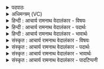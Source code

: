 <details><summary>पदपाठः</summary>

प्र꣢। स꣣म्रा꣡ज꣢म्। स꣣म्। रा꣡ज꣢꣯म्। अ꣡सु꣢꣯रस्य। अ। सु꣣रस्य। प्रशस्त꣢म्। प्र꣣। शस्त꣢म्। पुँ꣣सः꣢। कृ꣣ष्टीना꣢म्। अ꣣नुमा꣡द्य꣢स्य। अ꣣नु। मा꣡द्य꣢꣯स्य। इ꣡न्द्र꣢꣯स्य। इ꣣व। प्र꣢। त꣣व꣡सः꣢। कृ꣣ता꣡नि꣢। व꣣न्द꣡द्वा꣢रा। व꣡न्द꣢꣯माना। वि꣣वष्टु। ७८।
</details>

<details><summary>अधिमन्त्रम् (VC)</summary>

- अग्निः
- वसिष्ठो मैत्रावरुणिः
- त्रिष्टुप्
- धैवतः
- आग्नेयं काण्डम्
</details>

<details><summary>हिन्दी : आचार्य रामनाथ वेदालंकार - विषयः</summary>

अगले मन्त्र में परमात्मा के कर्म वन्दनीय हैं, यह वर्णन है।
</details>

<details><summary>हिन्दी : आचार्य रामनाथ वेदालंकार - पदार्थः</summary>

पदार्थान्वयभाषाः -  हे मित्रो ! तुम (असुरस्य) दोषनाशक, प्राणप्रदाता, (पुंसः) पौरुषवान्, (कृष्टीनाम्) मनुष्यों के (अनुमाद्यस्य) प्रसादनीय अग्निनामक प्रकाशप्रदाता नेता परमात्मा के (प्रशस्तम्) कीर्तियुक्त (सम्राजम्) साम्राज्य की (प्र) प्रकृष्टरूप से स्तुति करो। (वन्दमाना) वन्दनाशील नारी भी (इन्द्रस्य इव) सूर्य के समान (तवसः) महान् उस परमात्मा के (कृतानि) यशोमय कर्मों को (वन्दद्वारा) वन्दना द्वारा (प्र विवष्टु) भली-भाँति गाने की इच्छा करे ॥६॥ इस मन्त्र में उपमालङ्कार है ॥६॥
</details>

<details><summary>हिन्दी : आचार्य रामनाथ वेदालंकार - भावार्थः</summary>

भावार्थभाषाः -  सब नर-नारियों को दोषापहारक, प्राणप्रद, बलवान् परमेश्वर की वन्दना सदा करनी चाहिए और उसके गुणों को ग्रहण करना चाहिए ॥६॥
</details>

<details><summary>संस्कृत : आचार्य रामनाथ वेदालंकार - विषयः</summary>

अथ परमात्मनः कर्माणि वन्दनीयानीत्याह।
</details>

<details><summary>संस्कृत : आचार्य रामनाथ वेदालंकार - पदार्थः</summary>

पदार्थान्वयभाषाः -  हे सखायः ! यूयम् (असुरस्य२) दोषाणां प्रक्षेपकस्य प्राणप्रदस्य वा। असु क्षेपणे धातोः असेरुरन्।’ उ० १।४२ इत्युरन्। यद्वा असून् प्राणान् राति ददातीत्यसुरः। असु पूर्वाद् रा दाने धातोः आतोऽनुपसर्गे कः।’ अ० ३।२।३ इति कः प्रत्ययः। (पुंसः) पौरुषवतः, (कृष्टीनाम्) मनुष्याणाम्। कृष्टय इति मनुष्यनाम, कर्मवन्तो भवन्ति विकृष्टदेहा वा। निरु० १०।२२। (अनुमाद्यस्य) अनुहर्षितुं योग्यस्य, प्रसादनीयस्य। अनू पूर्वाद् मदी हर्षे धातोर्ण्यत्। अग्नेः ज्योतिष्प्रदस्य नेतुः परमात्मनः (प्रशस्तम्) कीर्तियुक्तम् (सम्राजम्) साम्राज्यम्। अत्र सं पूर्वाद् राजृ दीप्तौ धातोर्भावे क्विप्। (प्र) प्रकर्षेण स्तुत। उपसर्गश्रुतेर्योग्यक्रियाध्याहारः। किञ्च, (वन्दमाना) स्तुवन्ती नारी अपि (इन्द्रस्य इव) सूर्यस्य इव। अथ यः स इन्द्रौऽसौ स आदित्यः। श० ८।५।३।२ इत्यादिप्रामाण्याद् इन्द्रः सूर्यः। (तवसः) महतः तस्य परमात्मनः। तवसः इति महन्नामसु पठितम्। निघं० ३।३। (कृतानि) यशोमयानि कर्माणि (वन्दद्वारा३) वन्दनाद्वारेण (प्र विवष्टु) प्रकर्षेण गातुं कामयताम्। वश कान्तौ अदादिः, कान्तिरिच्छा। बहुलं छन्दसि।’ अ० २।४।७६ इति शपः श्लौ द्वित्वे रूपम् ॥६॥४ अत्रोपमालङ्कारः ॥६॥
</details>

<details><summary>संस्कृत : आचार्य रामनाथ वेदालंकार - भावार्थः</summary>

भावार्थभाषाः -  सर्वैर्नरैः सर्वाभिर्नारीभिश्च दोषाणामपहर्तुः प्राणप्रदस्य बलवतः परमेश्वरस्य वन्दना सदा कार्या तद्गुणाश्च ग्राह्याः ॥६॥
</details>

<details><summary>संस्कृत : आचार्य रामनाथ वेदालंकार - पादटिप्पनी</summary>

टिप्पणी:   १. ऋ० ७।६।१, देवता वैश्वानरः। प्र सम्राजो असुरस्य प्रशस्तिं, वन्दे दारुं वन्दमानो विवक्मि—इति प्रथमतुरीयपादयोः पाठः। २. अ-सुरस्य इति पदपाठश्चिन्त्यः, वेदेषु सुरशब्दस्य क्वचिदपि प्रयोगाभावात्। ३. विवरणकारस्य तु वन्दद् वारा इति पदपाठोऽभिमतः। प्रवन्दत् प्रकर्षेण स्तौति, वारा, द्वितीयैकवचनस्य स्थाने आकारः, वारं वरणीयम् इत्यादि तद्व्याख्यानम्। भरतस्वामी तु वन्दद्वारा वन्दद्वाराणि वन्दमाना वन्दमानानि इति व्याचष्टे। सायणोऽपि वन्दनं वन्दः स्तुतिः, तद्द्वाराणि स्तुतिप्रमुखानि वन्दमाना सर्वैः स्तूयमानानि कृतानि कर्माणि’ इत्याह। ४. ऋग्भाष्ये दयानन्दर्षिणा मन्त्रोऽयं राजपक्षे व्याख्यातः।
</details>